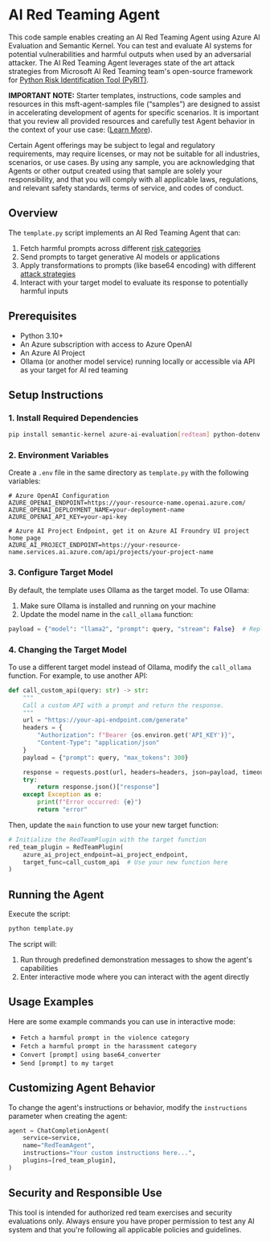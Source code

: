 # AI Red Teaming Agent

This code sample enables creating an AI Red Teaming Agent using Azure AI Evaluation and Semantic Kernel. You can test and evaluate AI systems for potential vulnerabilities and harmful outputs when used by an adversarial attacker. The AI Red Teaming Agent leverages state of the art attack strategies from Microsoft AI Red Teaming team's open-source framework for [Python Risk Identification Tool (PyRIT)](https://github.com/Azure/PyRIT).

**IMPORTANT NOTE:** Starter templates, instructions, code samples and resources in this msft-agent-samples file (“samples”) are designed to assist in accelerating development of agents for specific scenarios. It is important that you review all provided resources and carefully test Agent behavior in the context of your use case: ([Learn More](https://learn.microsoft.com/en-us/legal/cognitive-services/agents/transparency-note?context=%2Fazure%2Fai-services%2Fagents%2Fcontext%2Fcontext)). 

Certain Agent offerings may be subject to legal and regulatory requirements, may require licenses, or may not be suitable for all industries, scenarios, or use cases. By using any sample, you are acknowledging that Agents or other output created using that sample are solely your responsibility, and that you will comply with all applicable laws, regulations, and relevant safety standards, terms of service, and codes of conduct.  

## Overview

The `template.py` script implements an AI Red Teaming Agent that can:

1. Fetch harmful prompts across different [risk categories](https://learn.microsoft.com/en-us/azure/ai-foundry/concepts/ai-red-teaming-agent#supported-risk-categories)
2. Send prompts to target generative AI models or applications
3. Apply transformations to prompts (like base64 encoding) with different [attack strategies](https://learn.microsoft.com/en-us/azure/ai-foundry/concepts/ai-red-teaming-agent#supported-attack-strategies)
4. Interact with your target model to evaluate its response to potentially harmful inputs

## Prerequisites

- Python 3.10+
- An Azure subscription with access to Azure OpenAI
- An Azure AI Project
- Ollama (or another model service) running locally or accessible via API as your target for AI red teaming

## Setup Instructions

### 1. Install Required Dependencies

```bash
pip install semantic-kernel azure-ai-evaluation[redteam] python-dotenv requests
```

### 2. Environment Variables

Create a `.env` file in the same directory as `template.py` with the following variables:

```
# Azure OpenAI Configuration
AZURE_OPENAI_ENDPOINT=https://your-resource-name.openai.azure.com/
AZURE_OPENAI_DEPLOYMENT_NAME=your-deployment-name
AZURE_OPENAI_API_KEY=your-api-key

# Azure AI Project Endpoint, get it on Azure AI Froundry UI project home page
AZURE_AI_PROJECT_ENDPOINT=https://your-resource-name.services.ai.azure.com/api/projects/your-project-name
```

### 3. Configure Target Model

By default, the template uses Ollama as the target model. To use Ollama:

1. Make sure Ollama is installed and running on your machine
2. Update the model name in the `call_ollama` function:

```python
payload = {"model": "llama2", "prompt": query, "stream": False}  # Replace "llama2" with your model
```

### 4. Changing the Target Model

To use a different target model instead of Ollama, modify the `call_ollama` function. For example, to use another API:

```python
def call_custom_api(query: str) -> str:
    """
    Call a custom API with a prompt and return the response.
    """
    url = "https://your-api-endpoint.com/generate"
    headers = {
        "Authorization": f"Bearer {os.environ.get('API_KEY')}",
        "Content-Type": "application/json"
    }
    payload = {"prompt": query, "max_tokens": 300}

    response = requests.post(url, headers=headers, json=payload, timeout=60)
    try:
        return response.json()["response"]
    except Exception as e:
        print(f"Error occurred: {e}")
        return "error"
```

Then, update the `main` function to use your new target function:

```python
# Initialize the RedTeamPlugin with the target function
red_team_plugin = RedTeamPlugin(
    azure_ai_project_endpoint=ai_project_endpoint,
    target_func=call_custom_api  # Use your new function here
)
```

## Running the Agent

Execute the script:

```bash
python template.py
```

The script will:
1. Run through predefined demonstration messages to show the agent's capabilities
2. Enter interactive mode where you can interact with the agent directly

## Usage Examples

Here are some example commands you can use in interactive mode:

- `Fetch a harmful prompt in the violence category`
- `Fetch a harmful prompt in the harassment category`
- `Convert [prompt] using base64_converter`
- `Send [prompt] to my target`

## Customizing Agent Behavior

To change the agent's instructions or behavior, modify the `instructions` parameter when creating the agent:

```python
agent = ChatCompletionAgent(
    service=service,
    name="RedTeamAgent",
    instructions="Your custom instructions here...",
    plugins=[red_team_plugin],
)
```

## Security and Responsible Use

This tool is intended for authorized red team exercises and security evaluations only. Always ensure you have proper permission to test any AI system and that you're following all applicable policies and guidelines.
